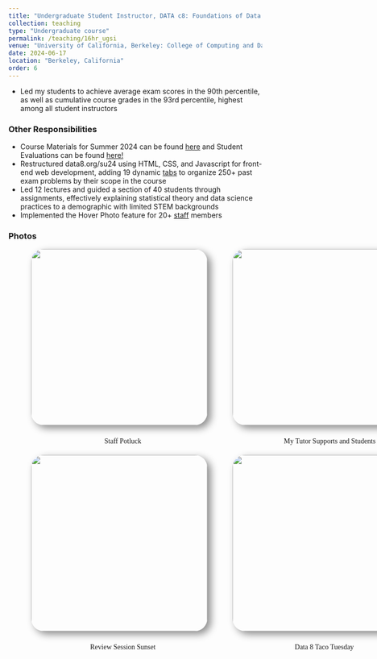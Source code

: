 ```yaml
---
title: "Undergraduate Student Instructor, DATA c8: Foundations of Data Science (Summer 2024)"
collection: teaching
type: "Undergraduate course"
permalink: /teaching/16hr_ugsi
venue: "University of California, Berkeley: College of Computing and Data Science"
date: 2024-06-17
location: "Berkeley, California"
order: 6
---
```


* Led my students to achieve average exam scores in the 90th percentile, as well as cumulative course grades in the 93rd percentile, highest among all student instructors

### Other Responsibilities
* Course Materials for Summer 2024 can be found <a href = "https://linktr.ee/bingSU24" target = "_blank">here</a> and Student Evaluations can be found <a href = "../files/Su24_Evals.pdf" target = "_blank">here!</a>
* Restructured data8.org/su24 using HTML, CSS, and Javascript for front-end web development, adding 19 dynamic <a href = "https://www.data8.org/su24/resources/#exam-problems-by-topic" target = "_blank">tabs</a> to organize 250+ past exam problems by their scope in the course
* Led 12 lectures and guided a section of 40 students through assignments, effectively explaining statistical theory and data science practices to a demographic with limited STEM backgrounds
* Implemented the Hover Photo feature for 20+ <a href = "https://www.data8.org/su24/staff/" target = "_blank">staff</a> members

### Photos

<div style = "display: grid; grid-template-columns: 350px 350px; grid-column-gap: 50px; row-gap: 5px; margin-left: 45px; align-items: end;">
    <div>
        <img style = "width: 350px; border-radius: 25px; margin-bottom: 10px; box-shadow: 7px 6px 15px rgb(0,0,0,0.45);" src = "../images/Teaching/potluck.png">
        <div  style = "display: flex; justify-content: center; width = 100%; font-family: Montserrat; ">
            <p>🥘 Staff Potluck</p>
        </div>
    </div>
     <div>
        <img style = "width: 350px; border-radius: 25px; margin-bottom: 10px; box-shadow: 7px 6px 15px rgb(0,0,0,0.45);" src = "../images/Teaching/students.png">
        <div  style = "display: flex; justify-content: center; width = 100%; font-family: Montserrat;">
            <p>👨🏼‍🏫 My Tutor Supports and Students</p>
        </div>
    </div>
    <div>
        <img style = "width: 350px; border-radius: 25px; margin-bottom: 10px; box-shadow: 7px 6px 15px rgb(0,0,0,0.45);" src = "../images/Teaching/sunset.jpg">
        <div  style = "display: flex; justify-content: center; width = 100%; font-family: Montserrat; ">
            <p>🌇 Review Session Sunset</p>
        </div>
    </div>
    <div>
        <img style = "width: 350px; border-radius: 25px; margin-bottom: 10px; box-shadow: 7px 6px 15px rgb(0,0,0,0.45);" src = "../images/Teaching/taco.jpg">
        <div  style = "display: flex; justify-content: center; width = 100%; font-family: Montserrat;">
            <p>🌮 Data 8 Taco Tuesday</p>
        </div>
    </div>
</div>